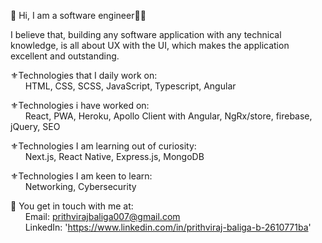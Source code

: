 👋 Hi, I am a software engineer👨‍💻

I believe that, building any software application with any technical knowledge, is all about UX with the UI, which makes the application excellent and outstanding.

⚜️Technologies that I daily work on:
    <br/>&nbsp;&nbsp;&nbsp;&nbsp;&nbsp;&nbsp;HTML, CSS, SCSS, JavaScript, Typescript, Angular
    
⚜️Technologies i have worked on:
    <br/>&nbsp;&nbsp;&nbsp;&nbsp;&nbsp;&nbsp;React, PWA, Heroku, Apollo Client with Angular, NgRx/store, firebase, jQuery, SEO

⚜️Technologies I am learning out of curiosity:
    <br/>&nbsp;&nbsp;&nbsp;&nbsp;&nbsp;&nbsp;Next.js, React Native, Express.js, MongoDB

⚜️Technologies I am keen to learn:
    <br/>&nbsp;&nbsp;&nbsp;&nbsp;&nbsp;&nbsp;Networking, Cybersecurity

📍 You get in touch with me at:
    <br/>&nbsp;&nbsp;&nbsp;&nbsp;&nbsp;&nbsp;Email: prithvirajbaliga007@gmail.com
    <br/>&nbsp;&nbsp;&nbsp;&nbsp;&nbsp;&nbsp;LinkedIn: 'https://www.linkedin.com/in/prithviraj-baliga-b-2610771ba'
